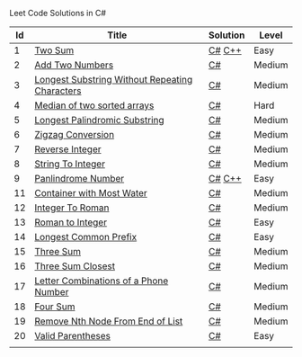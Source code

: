 Leet Code Solutions in C#


| Id  | Title                                                                                                                           | Solution                                                                                                                                                                                               | Level  |
| --- | ------------------------------------------------------------------------------------------------------------------------------- | ------------------------------------------------------------------------------------------------------------------------------------------------------------------------------------------------------ | ------ |
| 1   | [Two Sum](https://leetcode.com/problems/two-sum/)                                                                               | [C#](https://github.com/anuviswan/LearningPoint/blob/master/LeetCode/Csharp/1-Two-Sum.cs) [C++](https://github.com/anuviswan/LearningPoint/blob/master/LeetCode/C++/1-Two-Sum.cpp)                     | Easy   |
| 2   | [Add Two Numbers](https://leetcode.com/problems/add-two-numbers/)                                                               | [C#](https://github.com/anuviswan/LearningPoint/blob/master/LeetCode/Csharp/2-Add-Two-Numbers.cs)                                                                                                      | Medium |
| 3   | [Longest Substring Without Repeating Characters](https://leetcode.com/problems/longest-substring-without-repeating-characters/) | [C#](https://github.com/anuviswan/LearningPoint/blob/master/LeetCode/Csharp/3-Longest-Substring-Without-Repeating-Characters.cs)                                                                       | Medium |
| 4   | [Median of two sorted arrays](https://leetcode.com/problems/median-of-two-sorted-arrays/)                                       | [C#](https://github.com/anuviswan/LearningPoint/blob/master/LeetCode/Csharp/4-Median-Of-Two-SortedArrays.cs)                                                                                           | Hard   |
| 5   | [Longest Palindromic Substring](https://leetcode.com/problems/longest-palindromic-substring/)                                   | [C#](https://github.com/anuviswan/LearningPoint/blob/master/LeetCode/Csharp/5-Longest-Palindromic-Substring.cs)                                                                                        | Medium |
| 6   | [Zigzag Conversion](https://leetcode.com/problems/zigzag-conversion/)                                                           | [C#](https://github.com/anuviswan/LearningPoint/blob/master/LeetCode/Csharp/6-Zigzag-Conversion.cs)                                                                                                    | Medium |
| 7   | [Reverse Integer](https://leetcode.com/problems/reverse-integer/)                                                               | [C#](https://github.com/anuviswan/LearningPoint/blob/master/LeetCode/Csharp/7-Reverse-Integer.cs)                                                                                                      | Medium |
| 8   | [String To Integer](https://leetcode.com/problems/string-to-integer-atoi/)                                                      | [C#](https://github.com/anuviswan/LearningPoint/blob/master/LeetCode/Csharp/8-String-To-Int.cs)                                                                                                        | Medium |
| 9   | [Panlindrome Number](https://leetcode.com/problems/palindrome-number/)                                                          | [C#](https://github.com/anuviswan/LearningPoint/blob/master/LeetCode/Csharp/9-Palindrome-Number.cs) [C++](https://github.com/anuviswan/LearningPoint/blob/master/LeetCode/C++/9-Palindrome-Number.cpp) | Easy   |
| 11  | [Container with Most Water](https://leetcode.com/problems/container-with-most-water/)                                           | [C#](https://github.com/anuviswan/LearningPoint/blob/master/LeetCode/Csharp/11-Container-With-Most-Water.cs)                                                                                           | Medium |
| 12  | [Integer To Roman](https://leetcode.com/problems/integer-to-roman/)                                                             | [C#](https://github.com/anuviswan/LearningPoint/blob/master/LeetCode/Csharp/12-Integer-To-Roman.cs)                                                                                                    | Medium |
| 13  | [Roman to Integer](https://leetcode.com/problems/roman-to-integer/)                                                             | [C#](https://github.com/anuviswan/LearningPoint/blob/master/LeetCode/Csharp/13-Roman-To-Integer.cs)                                                                                                    | Easy   |
| 14  | [Longest Common Prefix](https://leetcode.com/problems/longest-common-prefix/)                                                   | [C#](https://github.com/anuviswan/LearningPoint/blob/master/LeetCode/Csharp/14-Longest-Common-Prefix.cs)                                                                                               | Easy   |
| 15  | [Three Sum](https://leetcode.com/problems/3sum/)                                                                                | [C#](https://github.com/anuviswan/LearningPoint/blob/master/LeetCode/Csharp/15-Three-Sum.cs)                                                                                                           | Medium |
| 16  | [Three Sum Closest](https://leetcode.com/problems/3sum-closest/)                                                                | [C#](https://github.com/anuviswan/LearningPoint/blob/master/LeetCode/Csharp/16-Three-Sum-Closest.cs)                                                                                                   | Medium |
| 17  | [Letter Combinations of a Phone Number](https://leetcode.com/problems/letter-combinations-of-a-phone-number/)                   | [C#](https://github.com/anuviswan/LearningPoint/blob/master/LeetCode/Csharp/17-Letter-Combinations-Of-A-Phone-Number.cs)                                                                               | Medium |
| 18  | [Four Sum](https://leetcode.com/problems/4sum/)                                                                                 | [C#](https://github.com/anuviswan/LearningPoint/blob/master/LeetCode/Csharp/18-Four-Sum.cs)                                                                                                            | Medium |
| 19  | [Remove Nth Node From End of List](https://leetcode.com/problems/remove-nth-node-from-end-of-list/)                             | [C#](https://github.com/anuviswan/LearningPoint/blob/master/LeetCode/Csharp/19-Remove-Nth-Node-From-End-of-List.cs)                                                                                    | Medium |
| 20  | [Valid Parentheses](https://leetcode.com/problems/valid-parentheses/)                                                           | [C#](https://github.com/anuviswan/LearningPoint/blob/master/LeetCode/Csharp/20-Valid-Parentheses.cs)                                                                                                   | Easy   |
|     |                                                                                                                                 |                                                                                                                                                                                                        |        |